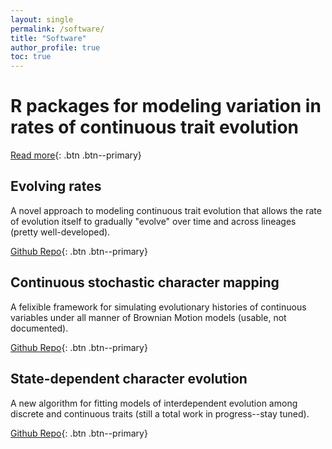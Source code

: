 ```yaml
---
layout: single
permalink: /software/
title: "Software"
author_profile: true
toc: true
---
```


# R packages for modeling variation in rates of continuous trait evolution

[Read more](/cont_rate_het/){: .btn .btn--primary}

## Evolving rates

A novel approach to modeling continuous trait evolution that allows the rate of evolution itself to gradually "evolve" over time and across lineages (pretty well-developed).

[Github Repo](https://github.com/bstaggmartin/evorates/){: .btn .btn--primary}

## Continuous stochastic character mapping

A felixible framework for simulating evolutionary histories of continuous variables under all manner of Brownian Motion models (usable, not documented).

[Github Repo](https://github.com/bstaggmartin/contsimmap/){: .btn .btn--primary}

## State-dependent character evolution

A new algorithm for fitting models of interdependent evolution among discrete and continuous traits (still a total work in progress--stay tuned).

[Github Repo](https://github.com/bstaggmartin/sce/){: .btn .btn--primary}
